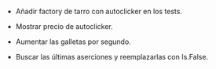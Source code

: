 ﻿- Añadir factory de tarro con autoclicker en los tests.

- Mostrar precio de autoclicker.
- Aumentar las galletas por segundo.

- Buscar las últimas aserciones y reemplazarlas con Is.False.
